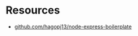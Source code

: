 # Resources
* [github.com/hagopj13/node-express-boilerplate](https://github.com/hagopj13/node-express-boilerplate)